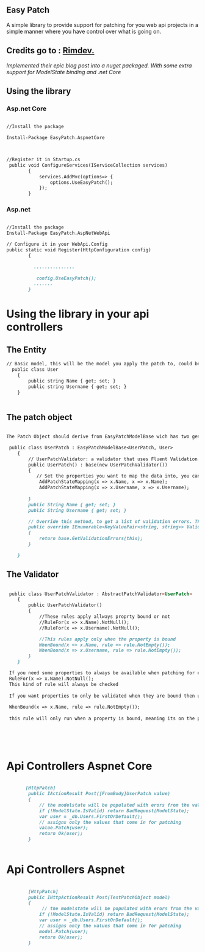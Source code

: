 
## Easy Patch

A simple library to provide support for patching for you web api projects in a simple manner where you have control over what is going on.

## Credits go to :  [ Rimdev.](https://rimdev.io/extending-patch-support-for-asp.net-webapi-part-i/)

*Implemented their epic blog post into a nuget packaged. With some extra support for ModelState binding and .net Core*


## Using the library




### Asp.net Core

```markdown

//Install the package

Install-Package EasyPatch.AspnetCore



//Register it in Startup.cs
 public void ConfigureServices(IServiceCollection services)
        {
            services.AddMvc(options=> {
                options.UseEasyPatch();
            });
        }  

````



### Asp.net

```markdown

//Install the package
Install-Package EasyPatch.AspNetWebApi

// Configure it in your WebApi.Config
public static void Register(HttpConfiguration config)
        {

          ...............
           
           config.UseEasyPatch();
          .......
        }
```

# Using the library in your api controllers


## The Entity


```markdown
// Basic model, this will be the model you apply the patch to, could be your db entity when using entity framework
  public class User
    {
        public string Name { get; set; }
        public string Username { get; set; }
    }
    
```


## The patch object


```markdown

The Patch Object should derive from EasyPatchModelBase wich has two generics. The Type of the patch object, and the object to patch the data into. In our case that would be User

 public class UserPatch : EasyPatchModelBase<UserPatch, User>
    {
        // UserPatchValidator: a validator that uses Fluent Validation to validate the incoming object.
        public UserPatch() : base(new UserPatchValidator())
        {
           // Set the properties you want to map the data into, you can map any property to any property aslong as the types allow for it
            AddPatchStateMapping(x => x.Name, x => x.Name);
            AddPatchStateMapping(x => x.Username, x => x.Username);
          
        }
        public String Name { get; set; }
        public String Username { get; set; }

        // Override this method, to get a list of validation errors. This must be overriden in order to get validation messages
        public override IEnumerable<KeyValuePair<string, string>> Validate()
        {
            return base.GetValidationErrors(this);
        }

    }

```

## The Validator

```markdown

 public class UserPatchValidator : AbstractPatchValidator<UserPatch>
    {
        public UserPatchValidator()
        {
            //These rules apply allways proprty bound or not
            //RuleFor(x => x.Name).NotNull();
            //RuleFor(x => x.Username).NotNull();

            //This rules apply only when the property is bound
            WhenBound(x => x.Name, rule => rule.NotEmpty());
            WhenBound(x => x.Username, rule => rule.NotEmpty());
        }
    }

 If you need some properties to always be available when patching for example a **ModifyVersion** to keep track of changes so you don't override any then use the following rule
 RuleFor(x => x.Name).NotNull();
 This kind of rule will always be checked
 
 If you want properties to only be validated when they are bound then use this type of validation
 
 WhenBound(x => x.Name, rule => rule.NotEmpty());
 
 this rule will only run when a property is bound, meaning its on the payload that comes in
 
 
 
 
 ```
 
 

 # Api Controllers Aspnet Core
 
 
```markdown
 
       [HttpPatch]
        public IActionResult Post([FromBody]UserPatch value)
        {
            // the modelstate will be populated with erors from the validator
            if (!ModelState.IsValid) return BadRequest(ModelState);
            var user = _db.Users.FirstOrDefault();
            // assigns only the values that come in for patching
            value.Patch(user);
            return Ok(user);
        }
 
 ```
 
 
 # Api Controllers Aspnet
 
 
```markdown
 
        [HttpPatch]
        public IHttpActionResult Post(TestPatchObject model)
        {
             // the modelstate will be populated with erors from the validator
            if (!ModelState.IsValid) return BadRequest(ModelState);
            var user = _db.Users.FirstOrDefault();
            // assigns only the values that come in for patching
            model.Patch(user);
            return Ok(user);
        }
 
 
 

```

